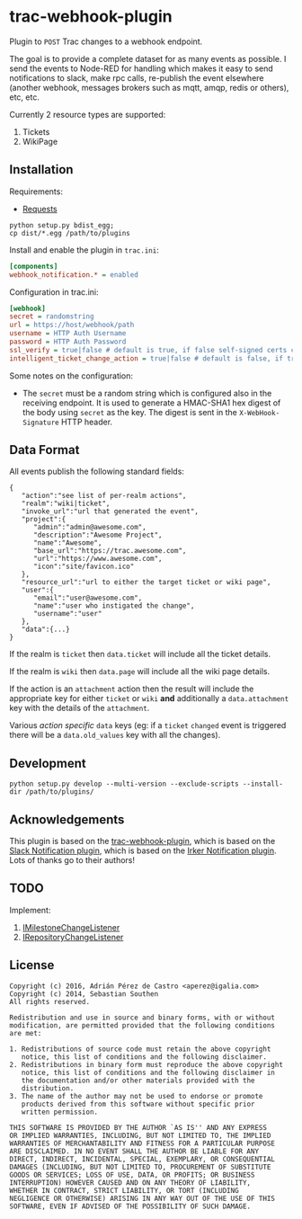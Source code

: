 # trac-webhook-plugin

Plugin to ```POST``` Trac changes to a webhook endpoint.

The goal is to provide a complete dataset for as many events as possible.  I send the events to Node-RED for handling which makes it easy to send notifications to slack, make rpc calls, re-publish the event elsewhere (another webhook, messages brokers such as mqtt, amqp, redis or others), etc, etc.

Currently 2 resource types are supported:
 1. Tickets
 1. WikiPage

## Installation

Requirements:

* [Requests](https://pypi.python.org/pypi/requests)

```
python setup.py bdist_egg;
cp dist/*.egg /path/to/plugins
```

Install and enable the plugin in `trac.ini`:

```ini
[components]
webhook_notification.* = enabled
```

Configuration in trac.ini:

```ini
[webhook]
secret = randomstring
url = https://host/webhook/path
username = HTTP Auth Username
password = HTTP Auth Password
ssl_verify = true|false # default is true, if false self-signed certs can be used
intelligent_ticket_change_action = true|false # default is false, if true newly set status on ticket will be marked as the event action
```

Some notes on the configuration:

* The `secret` must be a random string which is configured also in the
  receiving endpoint. It is used to generate a HMAC-SHA1 hex digest of the
  body using `secret` as the key. The digest is sent in the
  `X-WebHook-Signature` HTTP header.

## Data Format
All events publish the following standard fields: 
```
{
   "action":"see list of per-realm actions",
   "realm":"wiki|ticket",
   "invoke_url":"url that generated the event",
   "project":{
      "admin":"admin@awesome.com",
      "description":"Awesome Project",
      "name":"Awesome",
      "base_url":"https://trac.awesome.com",
      "url":"https://www.awesome.com",
      "icon":"site/favicon.ico"
   },
   "resource_url":"url to either the target ticket or wiki page",
   "user":{
      "email":"user@awesome.com",
      "name":"user who instigated the change",
      "username":"user"
   },
   "data":{...}
}
```
If the realm is `ticket` then `data.ticket` will include all the ticket details.

If the realm is `wiki` then `data.page` will include all the wiki page details.

If the action is an `attachment` action then the result will include the appropriate key for either `ticket` or `wiki` **and** additionally a `data.attachment` key with the details of the `attachment`.

Various *action specific* `data` keys (eg: if a `ticket` `changed` event is triggered there will be a `data.old_values` key with all the changes).


## Development

```python setup.py develop --multi-version --exclude-scripts --install-dir /path/to/plugins/```

## Acknowledgements

This plugin is based on the [trac-webhook-plugin](https://github.com/aperezdc/trac-webhook-plugin),
which is based on the [Slack Notification plugin](https://github.com/mandic-cloud/trac-slack-plugin),
which is based on the [Irker Notification plugin](https://github.com/Southen/trac-irker-plugin).
Lots of thanks go to their authors!

## TODO

Implement:
 1. [IMilestoneChangeListener](https://trac.edgewall.org/wiki/TracDev/PluginDevelopment/ExtensionPoints/trac.ticket.api.IMilestoneChangeListener)
 1. [IRepositoryChangeListener](https://trac.edgewall.org/wiki/TracDev/PluginDevelopment/ExtensionPoints/trac.versioncontrol.api.IRepositoryChangeListener)

## License

```
Copyright (c) 2016, Adrián Pérez de Castro <aperez@igalia.com>
Copyright (c) 2014, Sebastian Southen
All rights reserved.

Redistribution and use in source and binary forms, with or without
modification, are permitted provided that the following conditions
are met:

1. Redistributions of source code must retain the above copyright
   notice, this list of conditions and the following disclaimer.
2. Redistributions in binary form must reproduce the above copyright
   notice, this list of conditions and the following disclaimer in
   the documentation and/or other materials provided with the
   distribution.
3. The name of the author may not be used to endorse or promote
   products derived from this software without specific prior
   written permission.

THIS SOFTWARE IS PROVIDED BY THE AUTHOR `AS IS'' AND ANY EXPRESS
OR IMPLIED WARRANTIES, INCLUDING, BUT NOT LIMITED TO, THE IMPLIED
WARRANTIES OF MERCHANTABILITY AND FITNESS FOR A PARTICULAR PURPOSE
ARE DISCLAIMED. IN NO EVENT SHALL THE AUTHOR BE LIABLE FOR ANY
DIRECT, INDIRECT, INCIDENTAL, SPECIAL, EXEMPLARY, OR CONSEQUENTIAL
DAMAGES (INCLUDING, BUT NOT LIMITED TO, PROCUREMENT OF SUBSTITUTE
GOODS OR SERVICES; LOSS OF USE, DATA, OR PROFITS; OR BUSINESS
INTERRUPTION) HOWEVER CAUSED AND ON ANY THEORY OF LIABILITY,
WHETHER IN CONTRACT, STRICT LIABILITY, OR TORT (INCLUDING
NEGLIGENCE OR OTHERWISE) ARISING IN ANY WAY OUT OF THE USE OF THIS
SOFTWARE, EVEN IF ADVISED OF THE POSSIBILITY OF SUCH DAMAGE.
```
